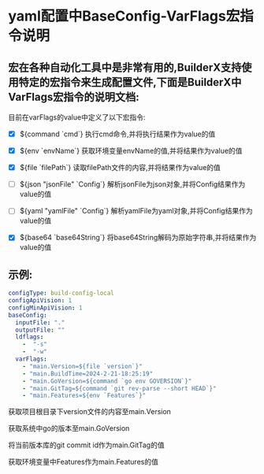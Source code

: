 # yaml配置中BaseConfig-VarFlags宏指令说明

## 宏在各种自动化工具中是非常有用的,BuilderX支持使用特定的宏指令来生成配置文件,下面是BuilderX中VarFlags宏指令的说明文档:

目前在varFlags的value中定义了以下宏指令:

- [x] ${command \`cmd\`} 执行cmd命令,并将执行结果作为value的值

- [x] ${env \`envName\`} 获取环境变量envName的值,并将结果作为value的值

- [x] ${file \`filePath\`} 读取filePath文件的内容,并将结果作为value的值
- [ ] ${json "jsonFile"  \`Config\`} 解析jsonFile为json对象,并将Config结果作为value的值
- [ ] ${yaml "yamlFile"  \`Config\`} 解析yamlFile为yaml对象,并将Config结果作为value的值
- [x] ${base64 \`base64String\`} 将base64String解码为原始字符串,并将结果作为value的值


## 示例:

```yaml
configType: build-config-local
configApiVision: 1
configMinApiVision: 1
baseConfig:
  inputFile: "."
  outputFile: ""
  ldflags:
    -  "-s"
    -  "-w"
  varFlags:
    - "main.Version=${file `version`}"
    - "main.BuildTime=2024-2-21-18:25:19"
    - "main.GoVersion=${command `go env GOVERSION`}"
    - "main.GitTag=${command `git rev-parse --short HEAD`}"
    - "main.Features=${env `Features`}"
```

获取项目根目录下version文件的内容至main.Version

获取系统中go的版本至main.GoVersion

将当前版本库的git  commit id作为main.GitTag的值

获取环境变量中Features作为main.Features的值